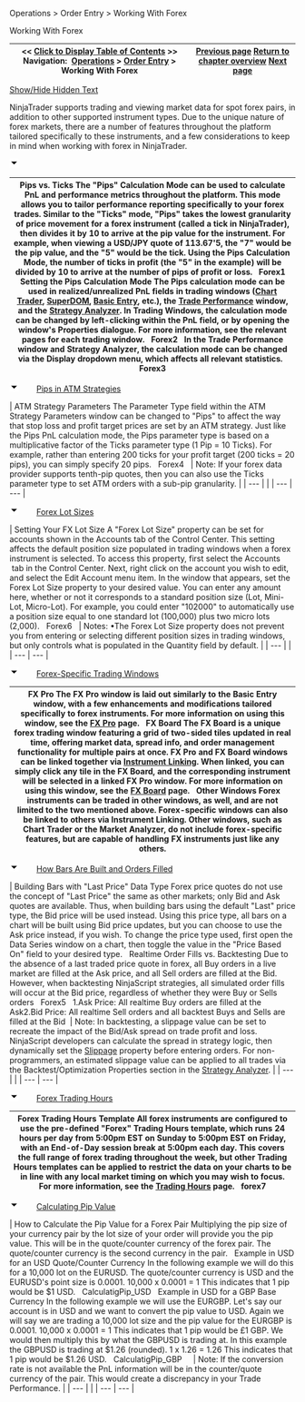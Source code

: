 ﻿


Operations \> Order Entry \> Working With Forex






















Working With Forex







| \<\< [Click to Display Table of Contents](working_with_forex.md) \>\> **Navigation:**     [Operations](operations.md) \> [Order Entry](order_entry.md) \> Working With Forex | [Previous page](fifo_optimization.md) [Return to chapter overview](order_entry.md) [Next page](where_do_your_orders_reside_.md) |
| --- | --- |




[Show/Hide Hidden Text](javascript:HMToggleExpandAll(!HMAnyToggleOpen()) "Click to open/close expanding sections")









NinjaTrader supports trading and viewing market data for spot forex pairs, in addition to other supported instrument types. Due to the unique nature of forex markets, there are a number of features throughout the platform tailored specifically to these instruments, and a few considerations to keep in mind when working with forex in NinjaTrader.


![tog_minus](tog_minus.gif)




| Pips vs. Ticks The "Pips" Calculation Mode can be used to calculate PnL and performance metrics throughout the platform. This mode allows you to tailor performance reporting specifically to your forex trades. Similar to the "Ticks" mode, "Pips" takes the lowest granularity of price movement for a forex instrument (called a tick in NinjaTrader), then divides it by 10 to arrive at the pip value for the instrument. For example, when viewing a USD/JPY quote of 113\.67'5, the "7" would be the pip value, and the "5" would be the tick. Using the Pips Calculation Mode, the number of ticks in profit (the "5" in the example) will be divided by 10 to arrive at the number of pips of profit or loss.   Forex1   Setting the Pips Calculation Mode The Pips calculation mode can be used in realized/unrealized PnL fields in trading windows ([Chart Trader](chart_trader.md), [SuperDOM](superdom.md), [Basic Entry](basic_entry.md), etc.), the [Trade Performance](trade_performance.md) window, and the [Strategy Analyzer](strategy_analyzer.md). In Trading Windows, the calculation mode can be changed by left\-clicking within the PnL field, or by opening the window's Properties dialogue. For more information, see the relevant pages for each trading window.    Forex2   In the Trade Performance window and Strategy Analyzer, the calculation mode can be changed via the Display dropdown menu, which affects all relevant statistics.   Forex3 |
| --- |



![tog_minus](tog_minus.gif)        [Pips in ATM Strategies](javascript:HMToggle('toggle','PipsInATMStrategies','PipsInATMStrategies_ICON'))




| ATM Strategy Parameters The Parameter Type field within the ATM Strategy Parameters window can be changed to "Pips" to affect the way that stop loss and profit target prices are set by an ATM strategy. Just like the Pips PnL calculation mode, the Pips parameter type is based on a multiplicative factor of the Ticks parameter type (1 Pip \= 10 Ticks). For example, rather than entering 200 ticks for your profit target (200 ticks \= 20 pips), you can simply specify 20 pips.    Forex4     | Note: If your forex data provider supports tenth\-pip quotes, then you can also use the Ticks parameter type to set ATM orders with a sub\-pip granularity. | | --- | |
| --- | --- |



![tog_minus](tog_minus.gif)        [Forex Lot Sizes](javascript:HMToggle('toggle','ForexLotSizes','ForexLotSizes_ICON'))




| Setting Your FX Lot Size  A "Forex Lot Size" property can be set for accounts shown in the Accounts tab of the Control Center. This setting affects the default position size populated in trading windows when a forex instrument is selected. To access this property, first select the Accounts  tab in the Control Center. Next, right click on the account you wish to edit, and select the Edit Account menu item. In the window that appears, set the Forex Lot Size property to your desired value. You can enter any amount here, whether or not it corresponds to a standard position size (Lot, Mini\-Lot, Micro\-Lot). For example, you could enter "102000" to automatically use a position size equal to one standard lot (100,000\) plus two micro lots (2,000\).   Forex6     | Notes:  •The Forex Lot Size property does not prevent you from entering or selecting different position sizes in trading windows, but only controls what is populated in the Quantity field by default. | | --- | |
| --- | --- |



![tog_minus](tog_minus.gif)        [Forex\-Specific Trading Windows](javascript:HMToggle('toggle','ForexSpecificTradingWindows','ForexSpecificTradingWindows_ICON'))




| FX Pro The FX Pro window is laid out similarly to the Basic Entry window, with a few enhancements and modifications tailored specifically to forex instruments. For more information on using this window, see the [FX Pro](fx_pro.md) page.   FX Board The FX Board is a unique forex trading window featuring a grid of two\-sided tiles updated in real time, offering market data, spread info, and order management functionality for multiple pairs at once. FX Pro and FX Board windows can be linked together via [Instrument Linking](linking_windows.md). When linked, you can simply click any tile in the FX Board, and the corresponding instrument will be selected in a linked FX Pro window. For more information on using this window, see the [FX Board](fx_board.md) page.   Other Windows Forex instruments can be traded in other windows, as well, and are not limited to the two mentioned above. Forex\-specific windows can also be linked to others via Instrument Linking. Other windows, such as Chart Trader or the Market Analyzer, do not include forex\-specific features, but are capable of handling FX instruments just like any others. |
| --- |



![tog_minus](tog_minus.gif)        [How Bars Are Built and Orders Filled](javascript:HMToggle('toggle','HowBarsAreBuiltAndOrdersFilled','HowBarsAreBuiltAndOrdersFilled_ICON'))




| Building Bars with "Last Price" Data Type Forex price quotes do not use the concept of "Last Price" the same as other markets; only Bid and Ask quotes are available. Thus, when building bars using the default "Last" price type, the Bid price will be used instead. Using this price type, all bars on a chart will be built using Bid price updates, but you can choose to use the Ask price instead, if you wish. To change the price type used, first open the Data Series window on a chart, then toggle the value in the "Price Based On" field to your desired type.   Realtime Order Fills vs. Backtesting Due to the absence of a last traded price quote in forex, all Buy orders in a live market are filled at the Ask price, and all Sell orders are filled at the Bid. However, when backtesting NinjaScript strategies, all simulated order fills will occur at the Bid price, regardless of whether they were Buy or Sells orders   Forex5   1\.Ask Price: All realtime Buy orders are filled at the Ask2\.Bid Price: All realtime Sell orders and all backtest Buys and Sells are filled at the Bid    | Note: In backtesting, a slippage value can be set to recreate the impact of the Bid/Ask spread on trade profit and loss. NinjaScript developers can calculate the spread in strategy logic, then dynamically set the [Slippage](slippage.md) property before entering orders. For non\-programmers, an estimated slippage value can be applied to all trades via the Backtest/Optimization Properties section in the [Strategy Analyzer](strategy_analyzer.md). | | --- | |
| --- | --- |



![tog_minus](tog_minus.gif)        [Forex Trading Hours](javascript:HMToggle('toggle','ForexTradingHours','ForexTradingHours_ICON'))




| Forex Trading Hours Template All forex instruments are configured to use the pre\-defined "Forex" Trading Hours template, which runs 24 hours per day from 5:00pm EST on Sunday to 5:00pm EST on Friday, with an End\-of\-Day session break at 5:00pm each day. This covers the full range of forex trading throughout the week, but other Trading Hours templates can be applied to restrict the data on your charts to be in line with any local market timing on which you may wish to focus. For more information, see the [Trading Hours](trading_hours.md) page.   forex7 |
| --- |



![tog_minus](tog_minus.gif)        [Calculating Pip Value](javascript:HMToggle('toggle','CalculatingPipValue','CalculatingPipValue_ICON'))




| How to Calculate the Pip Value for a Forex Pair Multiplying the pip size of your currency pair by the lot size of your order will provide you the pip value. This will be in the quote/counter currency of the forex pair. The quote/counter currency is the second currency in the pair.   Example in USD for an USD Quote/Counter Currency In the following example we will do this for a 10,000 lot on the EURUSD. The quote/counter currency is USD and the EURUSD's point size is 0\.0001\. 10,000 x 0\.0001 \= 1 This indicates that 1 pip would be $1 USD.   CalculatigPip_USD   Example in USD for a GBP Base Currency In the following example we will use the EURGBP. Let's say our account is in USD and we want to convert the pip value to USD. Again we will say we are trading a 10,000 lot size and the pip value for the EURGBP is 0\.0001\. 10,000 x 0\.0001 \= 1 This indicates that 1 pip would be £1 GBP. We would then multiply this by what the GBPUSD is trading at. In this example the GBPUSD is trading at $1\.26 (rounded). 1 x 1\.26 \= 1\.26 This indicates that 1 pip would be $1\.26 USD.   CalculatigPip_GBP       | Note: If the conversion rate is not available the PnL information will be in the counter/quote currency of the pair. This would create a discrepancy in your Trade Performance. | | --- | |
| --- | --- |










